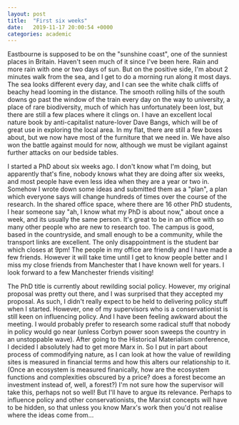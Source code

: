 ```yaml
---
layout: post
title:  "First six weeks"
date:   2019-11-17 20:00:54 +0000
categories: academic
---
```


Eastbourne is supposed to be on the "sunshine coast", one of the sunniest places in Britain. Haven't seen much of it since I've been here. Rain and more rain with one or two days of sun. But on the positive side, I'm about 2 minutes walk from the sea, and I get to do a morning run along it most days. The sea looks different every day, and I can see the white chalk cliffs of beachy head looming in the distance. The smooth rolling hills of the south downs go past the window of the train every day on the way to university, a place of rare biodiversity, much of which has unfortunately been lost, but there are still a few places where it clings on. I have an excellent local nature book by anti-capitalist nature-lover Dave Bangs, which will be of great use in exploring the local area. In my flat, there are still a few boxes about, but we now have most of the furniture that we need in. We have also won the battle against mould for now, although we must be vigilant against further attacks on our bedside tables.

I started a PhD about six weeks ago. I don't know what I'm doing, but apparently that's fine, nobody knows what they are doing after six weeks, and most people have even less idea when they are a year or two in. Somehow I wrote down some ideas and submitted them as a "plan", a plan which everyone says will change hundreds of times over the course of the research. In the shared office space, where there are 16 other PhD students, I hear someone say "ah, I know what my PhD is about now," about once a week, and its usually the same person. It's great to be in an office with so many other people who are new to research too. The campus is good, based in the countryside, and small enough to be a community, while the transport links are excellent. The only disappointment is the student bar which closes at 9pm! The people in my office are friendly and I have made a few friends. However it will take time until I get to know people better and I miss my close friends from Manchester that I have known well for years. I look forward to a few Manchester friends visiting!

The PhD title is currently about rewilding social policy. However, my original proposal was pretty out there, and I was surprised that they accepted my proposal. As such, I didn't really expect to be held to delivering policy stuff when I started. However, one of my supervisors who is a conservationist is still keen on influencing policy. And I have been feeling awkward about the meeting. I would probably prefer to research some radical stuff that nobody in policy would go near (unless Corbyn power soon sweeps the country in an unstoppable wave). After going to the Historical Materialism conference, I decided I absolutely had to get more Marx in. So I put in part about process of commodifying nature, as I can look at how the value of rewilding sites is measured in financial terms and how this alters our relationship to it. (Once an ecosystem is measured finanically, how are the ecosystem functions and complexities obscured by a price? does a forest become an investment instead of, well, a forest?) I'm not sure how the supervisor will take this, perhaps not so well! But I'll have to argue its relevance. Perhaps to influence policy and other conservationists, the Marxist concepts will have to be hidden, so that unless you know Marx's work then you'd not realise where the ideas come from...
